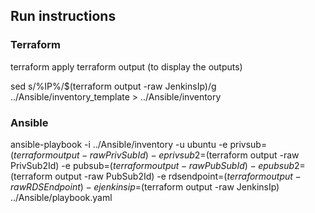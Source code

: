 ## Run instructions

### Terraform
terraform apply
terraform output (to display the outputs)

sed s/%IP%/$(terraform output -raw JenkinsIp)/g ../Ansible/inventory_template > ../Ansible/inventory

### Ansible
ansible-playbook -i ../Ansible/inventory -u ubuntu -e privsub=$(terraform output -raw PrivSubId) -e privsub2=$(terraform output -raw PrivSub2Id) -e pubsub=$(terraform output -raw PubSubId) -e pubsub2=$(terraform output -raw PubSub2Id) -e rdsendpoint=$(terraform output -raw RDSEndpoint) -e jenkinsip=$(terraform output -raw JenkinsIp)  ../Ansible/playbook.yaml